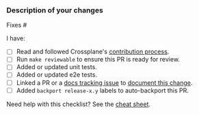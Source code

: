 <!--
Thank you for helping to improve Crossplane! Please read the contribution docs
(linked below) if this is your first Crossplane pull request.
-->

### Description of your changes

<!--
Briefly describe what this pull request does, and how it is covered by tests.
Be proactive - direct your reviewers' attention to anything that needs special
consideration.

We love pull requests that fix an open issue. If yours does, use the below line
to indicate which issue it fixes, for example "Fixes #500".
-->

Fixes # 

I have: <!--You MUST either [x] check or [ ] ~strike through~ every item.-->

- [ ] Read and followed Crossplane's [contribution process].
- [ ] Run `make reviewable` to ensure this PR is ready for review.
- [ ] Added or updated unit tests.
- [ ] Added or updated e2e tests.
- [ ] Linked a PR or a [docs tracking issue] to [document this change].
- [ ] Added `backport release-x.y` labels to auto-backport this PR.

Need help with this checklist? See the [cheat sheet].

[contribution process]: https://github.com/crossplane/crossplane/tree/master/contributing
[docs tracking issue]: https://github.com/crossplane/docs/issues/new
[document this change]: https://docs.crossplane.io/contribute/contribute
[cheat sheet]: https://github.com/crossplane/crossplane/tree/master/contributing#checklist-cheat-sheet
